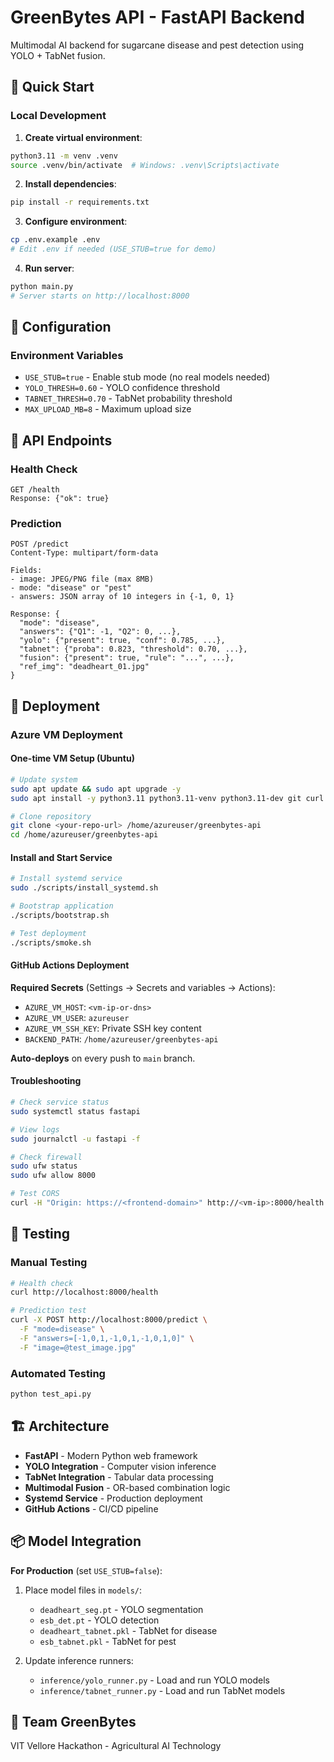 # GreenBytes API - FastAPI Backend

Multimodal AI backend for sugarcane disease and pest detection using YOLO + TabNet fusion.

## 🚀 Quick Start

### Local Development

1. **Create virtual environment**:
```bash
python3.11 -m venv .venv
source .venv/bin/activate  # Windows: .venv\Scripts\activate
```

2. **Install dependencies**:
```bash
pip install -r requirements.txt
```

3. **Configure environment**:
```bash
cp .env.example .env
# Edit .env if needed (USE_STUB=true for demo)
```

4. **Run server**:
```bash
python main.py
# Server starts on http://localhost:8000
```

## 🔧 Configuration

### Environment Variables
- `USE_STUB=true` - Enable stub mode (no real models needed)
- `YOLO_THRESH=0.60` - YOLO confidence threshold
- `TABNET_THRESH=0.70` - TabNet probability threshold  
- `MAX_UPLOAD_MB=8` - Maximum upload size

## 📡 API Endpoints

### Health Check
```
GET /health
Response: {"ok": true}
```

### Prediction
```
POST /predict
Content-Type: multipart/form-data

Fields:
- image: JPEG/PNG file (max 8MB)
- mode: "disease" or "pest"  
- answers: JSON array of 10 integers in {-1, 0, 1}

Response: {
  "mode": "disease",
  "answers": {"Q1": -1, "Q2": 0, ...},
  "yolo": {"present": true, "conf": 0.785, ...},
  "tabnet": {"proba": 0.823, "threshold": 0.70, ...},
  "fusion": {"present": true, "rule": "...", ...},
  "ref_img": "deadheart_01.jpg"
}
```

## 🚀 Deployment

### Azure VM Deployment

#### One-time VM Setup (Ubuntu)
```bash
# Update system
sudo apt update && sudo apt upgrade -y
sudo apt install -y python3.11 python3.11-venv python3.11-dev git curl

# Clone repository  
git clone <your-repo-url> /home/azureuser/greenbytes-api
cd /home/azureuser/greenbytes-api
```

#### Install and Start Service
```bash
# Install systemd service
sudo ./scripts/install_systemd.sh

# Bootstrap application
./scripts/bootstrap.sh

# Test deployment
./scripts/smoke.sh
```

#### GitHub Actions Deployment

**Required Secrets** (Settings → Secrets and variables → Actions):
- `AZURE_VM_HOST`: `<vm-ip-or-dns>`
- `AZURE_VM_USER`: `azureuser`  
- `AZURE_VM_SSH_KEY`: Private SSH key content
- `BACKEND_PATH`: `/home/azureuser/greenbytes-api`

**Auto-deploys** on every push to `main` branch.

#### Troubleshooting
```bash
# Check service status
sudo systemctl status fastapi

# View logs
sudo journalctl -u fastapi -f

# Check firewall
sudo ufw status
sudo ufw allow 8000

# Test CORS
curl -H "Origin: https://<frontend-domain>" http://<vm-ip>:8000/health
```

## 🧪 Testing

### Manual Testing
```bash
# Health check
curl http://localhost:8000/health

# Prediction test
curl -X POST http://localhost:8000/predict \
  -F "mode=disease" \
  -F "answers=[-1,0,1,-1,0,1,-1,0,1,0]" \
  -F "image=@test_image.jpg"
```

### Automated Testing
```bash
python test_api.py
```

## 🏗️ Architecture

- **FastAPI** - Modern Python web framework
- **YOLO Integration** - Computer vision inference  
- **TabNet Integration** - Tabular data processing
- **Multimodal Fusion** - OR-based combination logic
- **Systemd Service** - Production deployment
- **GitHub Actions** - CI/CD pipeline

## 📦 Model Integration

**For Production** (set `USE_STUB=false`):

1. Place model files in `models/`:
   - `deadheart_seg.pt` - YOLO segmentation
   - `esb_det.pt` - YOLO detection  
   - `deadheart_tabnet.pkl` - TabNet for disease
   - `esb_tabnet.pkl` - TabNet for pest

2. Update inference runners:
   - `inference/yolo_runner.py` - Load and run YOLO models
   - `inference/tabnet_runner.py` - Load and run TabNet models

## 🤝 Team GreenBytes

VIT Vellore Hackathon - Agricultural AI Technology

